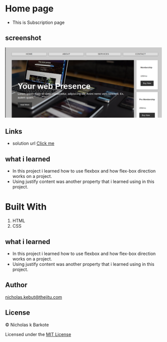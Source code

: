 # Home page


- This is Subscription page

## screenshot

![](./images/screen.png)


## Links

- solution url [ Click me ]()

## what i learned 

- In this project i learned how to use flexbox and how flex-box direction works on a project.
- Using justify content was another property that i learned using in this project.


# Built With

1. HTML
2. CSS

## what i learned 

- In this project i learned how to use flexbox and how flex-box direction works on a project.
- Using justify content was another property that i learned using in this project.

## Author

<a href="mailto:nicholas.kebut@thejitu.com">nicholas.kebut@thejitu.com</a>


## License

© Nicholas k Barkote

Licensed under the [MIT License](LICENSE)
